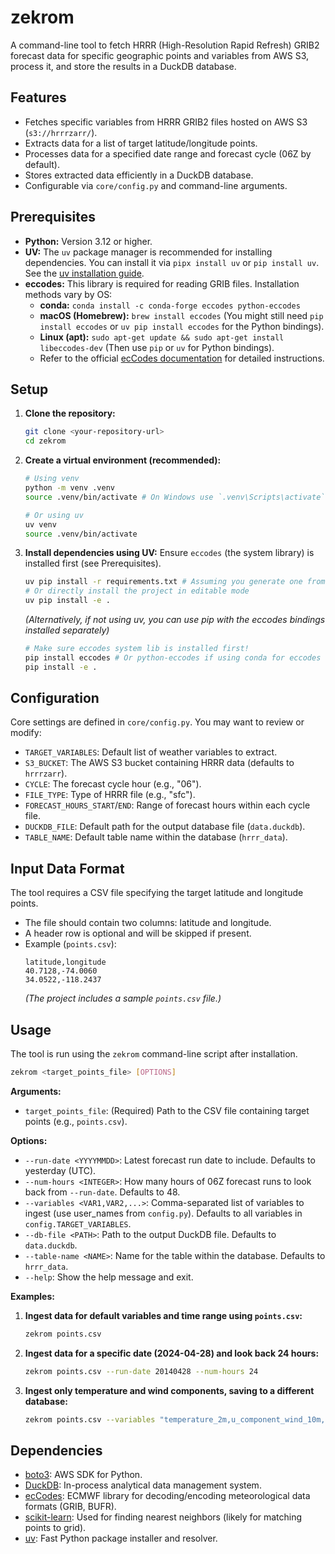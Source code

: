 # zekrom

A command-line tool to fetch HRRR (High-Resolution Rapid Refresh) GRIB2 forecast data for specific geographic points and variables from AWS S3, process it, and store the results in a DuckDB database.

## Features

*   Fetches specific variables from HRRR GRIB2 files hosted on AWS S3 (`s3://hrrrzarr/`).
*   Extracts data for a list of target latitude/longitude points.
*   Processes data for a specified date range and forecast cycle (06Z by default).
*   Stores extracted data efficiently in a DuckDB database.
*   Configurable via `core/config.py` and command-line arguments.

## Prerequisites

*   **Python:** Version 3.12 or higher.
*   **UV:** The `uv` package manager is recommended for installing dependencies. You can install it via `pipx install uv` or `pip install uv`. See the [uv installation guide](https://github.com/astral-sh/uv#installation).
*   **eccodes:** This library is required for reading GRIB files. Installation methods vary by OS:
    *   **conda:** `conda install -c conda-forge eccodes python-eccodes`
    *   **macOS (Homebrew):** `brew install eccodes` (You might still need `pip install eccodes` or `uv pip install eccodes` for the Python bindings).
    *   **Linux (apt):** `sudo apt-get update && sudo apt-get install libeccodes-dev` (Then use `pip` or `uv` for Python bindings).
    *   Refer to the official [ecCodes documentation](https://confluence.ecmwf.int/display/ECC/ecCodes+installation) for detailed instructions.

## Setup

1.  **Clone the repository:**
    ```bash
    git clone <your-repository-url>
    cd zekrom
    ```

2.  **Create a virtual environment (recommended):**
    ```bash
    # Using venv
    python -m venv .venv
    source .venv/bin/activate # On Windows use `.venv\Scripts\activate`

    # Or using uv
    uv venv
    source .venv/bin/activate
    ```

3.  **Install dependencies using UV:**
    Ensure `eccodes` (the system library) is installed first (see Prerequisites).
    ```bash
    uv pip install -r requirements.txt # Assuming you generate one from pyproject.toml
    # Or directly install the project in editable mode
    uv pip install -e .
    ```
    *(Alternatively, if not using uv, you can use pip with the eccodes bindings installed separately)*
    ```bash
    # Make sure eccodes system lib is installed first!
    pip install eccodes # Or python-eccodes if using conda for eccodes
    pip install -e .
    ```

## Configuration

Core settings are defined in `core/config.py`. You may want to review or modify:

*   `TARGET_VARIABLES`: Default list of weather variables to extract.
*   `S3_BUCKET`: The AWS S3 bucket containing HRRR data (defaults to `hrrrzarr`).
*   `CYCLE`: The forecast cycle hour (e.g., "06").
*   `FILE_TYPE`: Type of HRRR file (e.g., "sfc").
*   `FORECAST_HOURS_START`/`END`: Range of forecast hours within each cycle file.
*   `DUCKDB_FILE`: Default path for the output database file (`data.duckdb`).
*   `TABLE_NAME`: Default table name within the database (`hrrr_data`).

## Input Data Format

The tool requires a CSV file specifying the target latitude and longitude points.

*   The file should contain two columns: latitude and longitude.
*   A header row is optional and will be skipped if present.
*   Example (`points.csv`):
    ```csv
    latitude,longitude
    40.7128,-74.0060
    34.0522,-118.2437
    ```
    *(The project includes a sample `points.csv` file.)*

## Usage

The tool is run using the `zekrom` command-line script after installation.

```bash
zekrom <target_points_file> [OPTIONS]
```

**Arguments:**

*   `target_points_file`: (Required) Path to the CSV file containing target points (e.g., `points.csv`).

**Options:**

*   `--run-date <YYYYMMDD>`: Latest forecast run date to include. Defaults to yesterday (UTC).
*   `--num-hours <INTEGER>`: How many hours of 06Z forecast runs to look back from `--run-date`. Defaults to 48.
*   `--variables <VAR1,VAR2,...>`: Comma-separated list of variables to ingest (use user_names from `config.py`). Defaults to all variables in `config.TARGET_VARIABLES`.
*   `--db-file <PATH>`: Path to the output DuckDB file. Defaults to `data.duckdb`.
*   `--table-name <NAME>`: Name for the table within the database. Defaults to `hrrr_data`.
*   `--help`: Show the help message and exit.

**Examples:**

1.  **Ingest data for default variables and time range using `points.csv`:**
    ```bash
    zekrom points.csv
    ```

2.  **Ingest data for a specific date (2024-04-28) and look back 24 hours:**
    ```bash
    zekrom points.csv --run-date 20140428 --num-hours 24
    ```

3.  **Ingest only temperature and wind components, saving to a different database:**
    ```bash
    zekrom points.csv --variables "temperature_2m,u_component_wind_10m,v_component_wind_10m" --db-file my_weather.db
    ```

## Dependencies

*   [boto3](https://boto3.amazonaws.com/v1/documentation/api/latest/index.html): AWS SDK for Python.
*   [DuckDB](https://duckdb.org/): In-process analytical data management system.
*   [ecCodes](https://confluence.ecmwf.int/display/ECC/ecCodes+Home): ECMWF library for decoding/encoding meteorological data formats (GRIB, BUFR).
*   [scikit-learn](https://scikit-learn.org/stable/): Used for finding nearest neighbors (likely for matching points to grid).
*   [uv](https://github.com/astral-sh/uv): Fast Python package installer and resolver.
